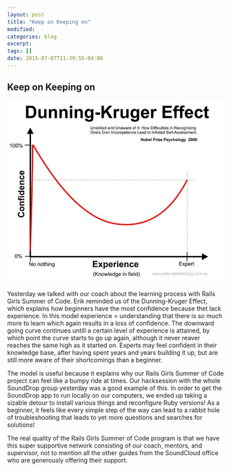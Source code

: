 ```yaml
---
layout: post
title: "Keep on Keeping on"
modified:
categories: blog
excerpt:
tags: []
date: 2015-07-07T11:39:55-04:00
---
```


## Keep on Keeping on


![Dunning-Kruger Effect](/images/dunning-kruger-effect.jpg)


Yesterday we talked with our coach about the learning process with Rails Girls Summer of Code. Erik reminded us of the Dunning-Kruger Effect, which explains how beginners have the most confidence because thet lack experience. In this model experience = understanding that there is so much more to learn which again results in a loss of confidence. The downward going curve continues untill a certain level of experience is attained, by which point the curve starts to go up again, although it never reaver reaches the same high as it started on. Experts may feel confident in their knowledge base, after having spent years and years building it up, but are still more aware of their shortcomings than a beginner. 

The model is useful because it explains why our Rails Girls Summer of Code project can feel like a bumpy ride at times. Our hacksession with the whole SoundDrop group yesterday was a good example of this. In order to get the SoundDrop app to run locally on our computers, we ended up taking a sizable detour to install various things and reconfigure Ruby versions! As a beginner, it feels like every simple step of the way can lead to a rabbit hole of troubleshooting that leads to yet more questions and searches for solutions! 

The real quality of the Rails Girls Summer of Code program is that we have this super supportive network consisting of our coach, mentors, and supervisor, not to mention all the other guides from the SoundCloud office who are generously offering their support. 